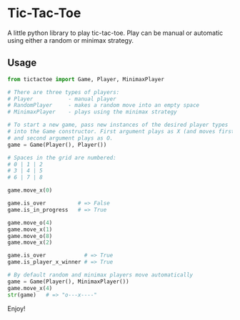 # Tic-Tac-Toe

A little python library to play tic-tac-toe. Play can be manual or automatic using either a random or minimax strategy.

## Usage
```python
from tictactoe import Game, Player, MinimaxPlayer 

# There are three types of players:
# Player           - manual player
# RandomPlayer     - makes a random move into an empty space
# MinimaxPlayer    - plays using the minimax strategy

# To start a new game, pass new instances of the desired player types
# into the Game constructor. First argument plays as X (and moves first)
# and second argument plays as O.
game = Game(Player(), Player())

# Spaces in the grid are numbered:
# 0 | 1 | 2
# 3 | 4 | 5
# 6 | 7 | 8

game.move_x(0)

game.is_over          # => False
game.is_in_progress   # => True

game.move_o(4)
game.move_x(1)
game.move_o(8)
game.move_x(2)

game.is_over            # => True
game.is_player_x_winner # => True

# By default random and minimax players move automatically 
game = Game(Player(), MinimaxPlayer())
game.move_x(4)
str(game)   # => "o---x----" 
```

Enjoy!